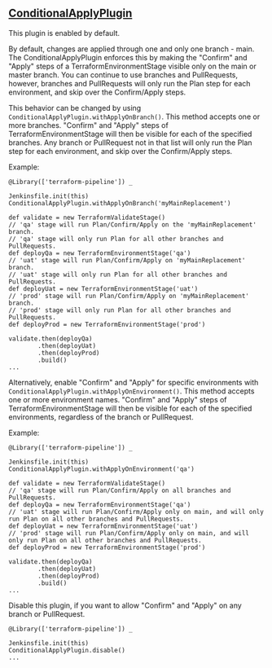 ## [ConditionalApplyPlugin](../src/ConditionalApplyPlugin.groovy)

This plugin is enabled by default.

By default, changes are applied through one and only one branch - main.  The
ConditionalApplyPlugin enforces this by making the "Confirm" and "Apply" steps
of a TerraformEnvironmentStage visible only on the main or master branch.  You can
continue to use branches and PullRequests, however, branches and PullRequests
will only run the Plan step for each environment, and skip over the
Confirm/Apply steps.

This behavior can be changed by using `ConditionalApplyPlugin.withApplyOnBranch()`.  This method accepts one or more branches.  "Confirm" and "Apply" steps of TerraformEnvironmentStage will then be visible for each of the specified branches.  Any branch or PullRequest not in that list will only run the Plan step for each environment, and skip over the Confirm/Apply steps.

Example:

```
@Library(['terraform-pipeline']) _

Jenkinsfile.init(this)
ConditionalApplyPlugin.withApplyOnBranch('myMainReplacement')

def validate = new TerraformValidateStage()
// 'qa' stage will run Plan/Confirm/Apply on the 'myMainReplacement' branch.
// 'qa' stage will only run Plan for all other branches and PullRequests.
def deployQa = new TerraformEnvironmentStage('qa')
// 'uat' stage will run Plan/Confirm/Apply on 'myMainReplacement' branch.
// 'uat' stage will only run Plan for all other branches and PullRequests.
def deployUat = new TerraformEnvironmentStage('uat')
// 'prod' stage will run Plan/Confirm/Apply on 'myMainReplacement' branch.
// 'prod' stage will only run Plan for all other branches and PullRequests.
def deployProd = new TerraformEnvironmentStage('prod')

validate.then(deployQa)
        .then(deployUat)
        .then(deployProd)
        .build()
...
```

Alternatively, enable "Confirm" and "Apply" for specific environments with `ConditionalApplyPlugin.withApplyOnEnvironment()`.  This method accepts one or more environment names.  "Confirm" and "Apply" steps of TerraformEnvironmentStage will then be visible for each of the specified environments, regardless of the branch or PullRequest.

Example:

```
@Library(['terraform-pipeline']) _

Jenkinsfile.init(this)
ConditionalApplyPlugin.withApplyOnEnvironment('qa')

def validate = new TerraformValidateStage()
// 'qa' stage will run Plan/Confirm/Apply on all branches and PullRequests.
def deployQa = new TerraformEnvironmentStage('qa')
// 'uat' stage will run Plan/Confirm/Apply only on main, and will only run Plan on all other branches and PullRequests.
def deployUat = new TerraformEnvironmentStage('uat')
// 'prod' stage will run Plan/Confirm/Apply only on main, and will only run Plan on all other branches and PullRequests.
def deployProd = new TerraformEnvironmentStage('prod')

validate.then(deployQa)
        .then(deployUat)
        .then(deployProd)
        .build()
...
```

Disable this plugin, if you want to allow "Confirm" and "Apply" on any branch or PullRequest.

```
@Library(['terraform-pipeline']) _

Jenkinsfile.init(this)
ConditionalApplyPlugin.disable()
...
```
